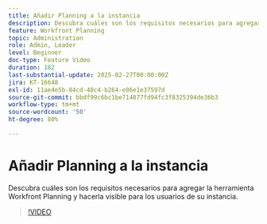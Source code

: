 ```yaml
---
title: Añadir Planning a la instancia
description: Descubra cuáles son los requisitos necesarios para agregar la herramienta Workfront Planning y hacerla visible para los usuarios de su instancia.
feature: Workfront Planning
topic: Administration
role: Admin, Leader
level: Beginner
doc-type: Feature Video
duration: 182
last-substantial-update: 2025-02-27T00:00:00Z
jira: KT-16648
exl-id: 11ae4e5b-84cd-48c4-b264-e06e1e37597d
source-git-commit: bbdf99c6bc1be714077fd94fc3f8325394de36b3
workflow-type: tm+mt
source-wordcount: '50'
ht-degree: 80%

---
```


# Añadir Planning a la instancia

Descubra cuáles son los requisitos necesarios para agregar la herramienta Workfront Planning y hacerla visible para los usuarios de su instancia.

>[!VIDEO](https://video.tv.adobe.com/v/3447930/?learn=on&enablevpops=1)
